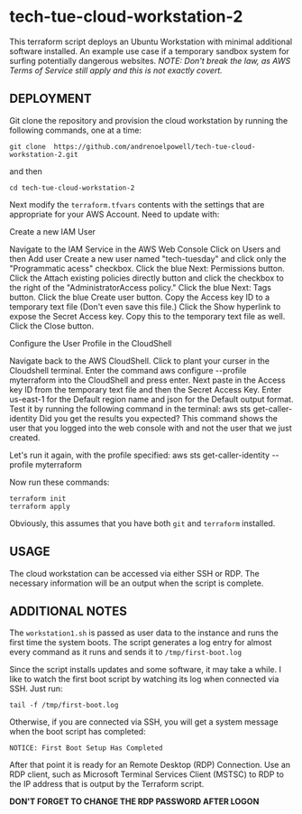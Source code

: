 # tech-tue-cloud-workstation-2
This terraform script deploys an Ubuntu Workstation with minimal additional software
installed. An example use case if a temporary sandbox system for surfing potentially
dangerous websites. _NOTE: Don't break the law, as AWS Terms of Service still apply
and this is not exactly covert._

## DEPLOYMENT
Git clone the repository and provision the cloud workstation by running the following
commands, one at a time:

```
git clone  https://github.com/andrenoelpowell/tech-tue-cloud-workstation-2.git
```
and then

```
cd tech-tue-cloud-workstation-2
```

Next modify the `terraform.tfvars` contents with the settings that are appropriate
for your AWS Account.
Need to update with:

Create a new IAM User

Navigate to the IAM Service in the AWS Web Console
Click on Users and then Add user
Create a new user named "tech-tuesday" and click only the "Programmatic acess" checkbox.
Click the blue Next: Permissions button.
Click the Attach existing policies directly button and click the checkbox to the right of the "AdministratorAccess policy." Click the blue Next: Tags button.
Click the blue Create user button.
Copy the Access key ID to a temporary text file (Don't even save this file.)
Click the Show hyperlink to expose the Secret Access key. Copy this to the temporary text file as well. Click the Close button.

Configure the User Profile in the CloudShell

Navigate back to the AWS CloudShell. Click to plant your curser in the Cloudshell terminal.
Enter the command aws configure --profile myterraform into the CloudShell and press enter.
Next paste in the Access key ID from the temporary text file and then the Secret Access Key.
Enter us-east-1 for the Default region name and json for the Default output format.
Test it by running the following command in the terminal: aws sts get-caller-identity
Did you get the results you expected? This command shows the user that you logged into the web console with and not the user that we just created.

Let's run it again, with the profile specified: aws sts get-caller-identity --profile myterraform

Now run these commands:

```
terraform init
terraform apply
```

Obviously, this assumes that you have both `git` and `terraform` installed.

## USAGE
The cloud workstation can be accessed via either SSH or RDP. The necessary information
will be an output when the script is complete.


## ADDITIONAL NOTES
The `workstation1.sh` is passed as user data to the instance and runs the first time
the system boots. The script generates a log entry for almost every command as it runs
and sends it to `/tmp/first-boot.log`

Since the script installs updates and some software, it may take a while. I like to watch
the first boot script by watching its log when connected via SSH. Just run:

```
tail -f /tmp/first-boot.log
```

Otherwise, if you are connected via SSH, you will get a system message when the boot
script has completed:

```
NOTICE: First Boot Setup Has Completed
```

After that point it is ready for an Remote Desktop (RDP) Connection. Use an RDP client,
such as Microsoft Terminal Services Client (MSTSC) to RDP to the IP address that is output
by the Terraform script.

**DON'T FORGET TO CHANGE THE RDP PASSWORD AFTER LOGON**
